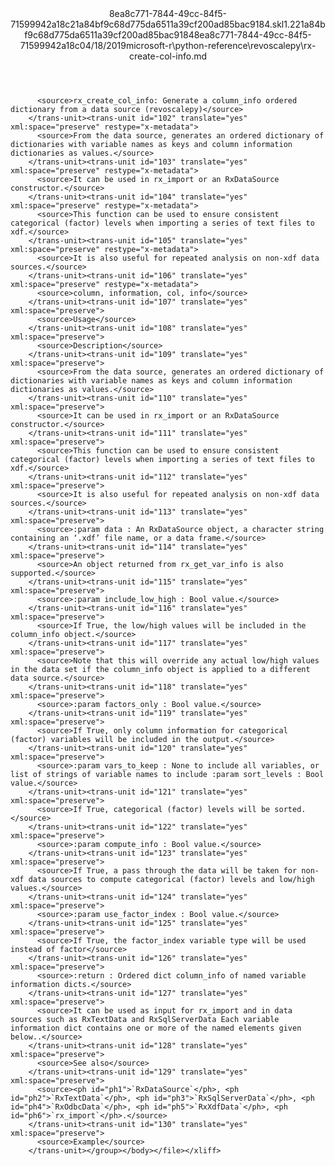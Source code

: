 <?xml version="1.0"?><xliff version="1.2" xmlns="urn:oasis:names:tc:xliff:document:1.2" xmlns:xsi="http://www.w3.org/2001/XMLSchema-instance" xsi:schemaLocation="urn:oasis:names:tc:xliff:document:1.2 xliff-core-1.2-transitional.xsd"><file datatype="xml" original="rx-create-col-info.md" source-language="en-US" target-language="en-US"><header><tool tool-id="mdxliff" tool-name="mdxliff" tool-version="1.0-d1654b2" tool-company="Microsoft" /><xliffext:skl_file_name xmlns:xliffext="urn:microsoft:content:schema:xliffextensions">8ea8c771-7844-49cc-84f5-71599942a18c21a84bf9c68d775da6511a39cf200ad85bac9184.skl</xliffext:skl_file_name><xliffext:version xmlns:xliffext="urn:microsoft:content:schema:xliffextensions">1.2</xliffext:version><xliffext:ms.openlocfilehash xmlns:xliffext="urn:microsoft:content:schema:xliffextensions">21a84bf9c68d775da6511a39cf200ad85bac9184</xliffext:ms.openlocfilehash><xliffext:ms.sourcegitcommit xmlns:xliffext="urn:microsoft:content:schema:xliffextensions">8ea8c771-7844-49cc-84f5-71599942a18c</xliffext:ms.sourcegitcommit><xliffext:ms.lasthandoff xmlns:xliffext="urn:microsoft:content:schema:xliffextensions">04/18/2019</xliffext:ms.lasthandoff><xliffext:ms.openlocfilepath xmlns:xliffext="urn:microsoft:content:schema:xliffextensions">microsoft-r\python-reference\revoscalepy\rx-create-col-info.md</xliffext:ms.openlocfilepath></header><body><group id="content" extype="content"><trans-unit id="101" translate="yes" xml:space="preserve" restype="x-metadata">
          <source>rx_create_col_info: Generate a column_info ordered dictionary from a data source (revoscalepy)</source>
        </trans-unit><trans-unit id="102" translate="yes" xml:space="preserve" restype="x-metadata">
          <source>From the data source, generates an ordered dictionary of dictionaries with variable names as keys and column information dictionaries as values.</source>
        </trans-unit><trans-unit id="103" translate="yes" xml:space="preserve" restype="x-metadata">
          <source>It can be used in rx_import or an RxDataSource constructor.</source>
        </trans-unit><trans-unit id="104" translate="yes" xml:space="preserve" restype="x-metadata">
          <source>This function can be used to ensure consistent categorical (factor) levels when importing a series of text files to xdf.</source>
        </trans-unit><trans-unit id="105" translate="yes" xml:space="preserve" restype="x-metadata">
          <source>It is also useful for repeated analysis on non-xdf data sources.</source>
        </trans-unit><trans-unit id="106" translate="yes" xml:space="preserve" restype="x-metadata">
          <source>column, information, col, info</source>
        </trans-unit><trans-unit id="107" translate="yes" xml:space="preserve">
          <source>Usage</source>
        </trans-unit><trans-unit id="108" translate="yes" xml:space="preserve">
          <source>Description</source>
        </trans-unit><trans-unit id="109" translate="yes" xml:space="preserve">
          <source>From the data source, generates an ordered dictionary of dictionaries with variable names as keys and column information dictionaries as values.</source>
        </trans-unit><trans-unit id="110" translate="yes" xml:space="preserve">
          <source>It can be used in rx_import or an RxDataSource constructor.</source>
        </trans-unit><trans-unit id="111" translate="yes" xml:space="preserve">
          <source>This function can be used to ensure consistent categorical (factor) levels when importing a series of text files to xdf.</source>
        </trans-unit><trans-unit id="112" translate="yes" xml:space="preserve">
          <source>It is also useful for repeated analysis on non-xdf data sources.</source>
        </trans-unit><trans-unit id="113" translate="yes" xml:space="preserve">
          <source>:param data : An RxDataSource object, a character string containing an ‘.xdf’ file name, or a data frame.</source>
        </trans-unit><trans-unit id="114" translate="yes" xml:space="preserve">
          <source>An object returned from rx_get_var_info is also supported.</source>
        </trans-unit><trans-unit id="115" translate="yes" xml:space="preserve">
          <source>:param include_low_high : Bool value.</source>
        </trans-unit><trans-unit id="116" translate="yes" xml:space="preserve">
          <source>If True, the low/high values will be included in the column_info object.</source>
        </trans-unit><trans-unit id="117" translate="yes" xml:space="preserve">
          <source>Note that this will override any actual low/high values in the data set if the column_info object is applied to a different data source.</source>
        </trans-unit><trans-unit id="118" translate="yes" xml:space="preserve">
          <source>:param factors_only : Bool value.</source>
        </trans-unit><trans-unit id="119" translate="yes" xml:space="preserve">
          <source>If True, only column information for categorical (factor) variables will be included in the output.</source>
        </trans-unit><trans-unit id="120" translate="yes" xml:space="preserve">
          <source>:param vars_to_keep : None to include all variables, or list of strings of variable names to include :param sort_levels : Bool value.</source>
        </trans-unit><trans-unit id="121" translate="yes" xml:space="preserve">
          <source>If True, categorical (factor) levels will be sorted.</source>
        </trans-unit><trans-unit id="122" translate="yes" xml:space="preserve">
          <source>:param compute_info : Bool value.</source>
        </trans-unit><trans-unit id="123" translate="yes" xml:space="preserve">
          <source>If True, a pass through the data will be taken for non-xdf data sources to compute categorical (factor) levels and low/high values.</source>
        </trans-unit><trans-unit id="124" translate="yes" xml:space="preserve">
          <source>:param use_factor_index : Bool value.</source>
        </trans-unit><trans-unit id="125" translate="yes" xml:space="preserve">
          <source>If True, the factor_index variable type will be used instead of factor</source>
        </trans-unit><trans-unit id="126" translate="yes" xml:space="preserve">
          <source>:return : Ordered dict column_info of named variable information dicts.</source>
        </trans-unit><trans-unit id="127" translate="yes" xml:space="preserve">
          <source>It can be used as input for rx_import and in data sources such as RxTextData and RxSqlServerData Each variable information dict contains one or more of the named elements given below..</source>
        </trans-unit><trans-unit id="128" translate="yes" xml:space="preserve">
          <source>See also</source>
        </trans-unit><trans-unit id="129" translate="yes" xml:space="preserve">
          <source><ph id="ph1">`RxDataSource`</ph>, <ph id="ph2">`RxTextData`</ph>, <ph id="ph3">`RxSqlServerData`</ph>, <ph id="ph4">`RxOdbcData`</ph>, <ph id="ph5">`RxXdfData`</ph>, <ph id="ph6">`rx_import`</ph>.</source>
        </trans-unit><trans-unit id="130" translate="yes" xml:space="preserve">
          <source>Example</source>
        </trans-unit></group></body></file></xliff>